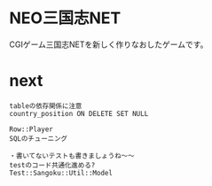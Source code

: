 # NEO三国志NET
CGIゲーム三国志NETを新しく作りなおしたゲームです。  

# next
```
tableの依存関係に注意
country_position ON DELETE SET NULL

Row::Player
SQLのチューニング

・書いてないテストも書きましょうね〜〜
testのコード共通化進める?
Test::Sangoku::Util::Model
```

